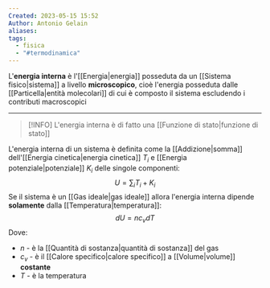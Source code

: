 ```yaml
---
Created: 2023-05-15 15:52
Author: Antonio Gelain
aliases: 
tags:
  - fisica
  - "#termodinamica"
---
```


L'**energia interna** è l'[[Energia|energia]] posseduta da un [[Sistema fisico|sistema]] a livello **microscopico**, cioè l'energia posseduta dalle [[Particella|entità molecolari]] di cui è composto il sistema escludendo i contributi macroscopici

---

>[!INFO] L'energia interna è di fatto una [[Funzione di stato|funzione di stato]]

L'energia interna di un sistema è definita come la [[Addizione|somma]] dell'[[Energia cinetica|energia cinetica]] $T_{i}$ e [[Energia potenziale|potenziale]] $K_{i}$ delle singole componenti:
$$U = \sum_{i} T_{i} + K_{i}$$
Se il sistema è un [[Gas ideale|gas ideale]] allora l'energia interna dipende **solamente** dalla [[Temperatura|temperatura]]:
$$dU = n c_{v} dT$$
Dove:
- $n$ - è la [[Quantità di sostanza|quantità di sostanza]] del gas
- $c_{v}$ - è il [[Calore specifico|calore specifico]] a [[Volume|volume]] **costante**
- $T$ - è la temperatura
